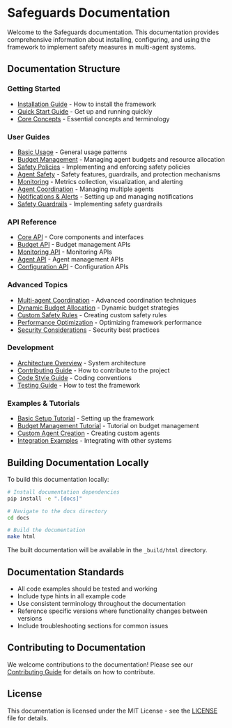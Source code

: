 # Safeguards Documentation

Welcome to the Safeguards documentation. This documentation provides comprehensive information about installing, configuring, and using the framework to implement safety measures in multi-agent systems.

## Documentation Structure

### Getting Started
- [Installation Guide](installation.md) - How to install the framework
- [Quick Start Guide](quickstart.md) - Get up and running quickly
- [Core Concepts](concepts.md) - Essential concepts and terminology

### User Guides
- [Basic Usage](usage/basic.md) - General usage patterns
- [Budget Management](guides/budget_management.md) - Managing agent budgets and resource allocation
- [Safety Policies](guides/safety_policies.md) - Implementing and enforcing safety policies
- [Agent Safety](guides/safeguards.md) - Safety features, guardrails, and protection mechanisms
- [Monitoring](guides/monitoring.md) - Metrics collection, visualization, and alerting
- [Agent Coordination](guides/agent_coordination.md) - Managing multiple agents
- [Notifications & Alerts](guides/notifications.md) - Setting up and managing notifications
- [Safety Guardrails](guides/guardrails.md) - Implementing safety guardrails

### API Reference
- [Core API](api/core.md) - Core components and interfaces
- [Budget API](api/budget.md) - Budget management APIs
- [Monitoring API](api/monitoring.md) - Monitoring APIs
- [Agent API](api/agent.md) - Agent management APIs
- [Configuration API](api/configuration.md) - Configuration APIs

### Advanced Topics
- [Multi-agent Coordination](advanced/multi_agent.md) - Advanced coordination techniques
- [Dynamic Budget Allocation](advanced/dynamic_budget.md) - Dynamic budget strategies
- [Custom Safety Rules](advanced/custom_rules.md) - Creating custom safety rules
- [Performance Optimization](advanced/performance.md) - Optimizing framework performance
- [Security Considerations](advanced/security.md) - Security best practices

### Development
- [Architecture Overview](development/architecture.md) - System architecture
- [Contributing Guide](../CONTRIBUTING.md) - How to contribute to the project
- [Code Style Guide](development/code_style.md) - Coding conventions
- [Testing Guide](development/testing.md) - How to test the framework

### Examples & Tutorials
- [Basic Setup Tutorial](tutorials/basic_setup.md) - Setting up the framework
- [Budget Management Tutorial](tutorials/budget_management.md) - Tutorial on budget management
- [Custom Agent Creation](tutorials/custom_agent.md) - Creating custom agents
- [Integration Examples](tutorials/integration.md) - Integrating with other systems

## Building Documentation Locally

To build this documentation locally:

```bash
# Install documentation dependencies
pip install -e ".[docs]"

# Navigate to the docs directory
cd docs

# Build the documentation
make html
```

The built documentation will be available in the `_build/html` directory.

## Documentation Standards

- All code examples should be tested and working
- Include type hints in all example code
- Use consistent terminology throughout the documentation
- Reference specific versions where functionality changes between versions
- Include troubleshooting sections for common issues

## Contributing to Documentation

We welcome contributions to the documentation! Please see our [Contributing Guide](../CONTRIBUTING.md) for details on how to contribute.

## License

This documentation is licensed under the MIT License - see the [LICENSE](../LICENSE) file for details.
